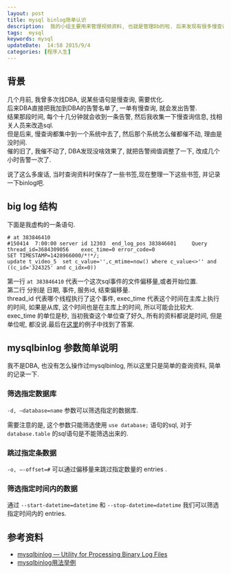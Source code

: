 ```yaml
---
layout: post
title: mysql binlog简单认识
description:  我的小组主要用来管理视频资料, 也就是管理Db的啦. 后来发现有很多慢查询, 于是导了一份慢查询和binlog来看了看.  
tags:  mysql
keywords: mysql
updateDate:  14:58 2015/9/4
categories: [程序人生]
---
```


## 背景

几个月前, 我曾多次找DBA, 说某些语句是慢查询, 需要优化.  
后来DBA直接把我加到DBA的告警名单了, 一单有慢查询, 就会发出告警.  
结果那段时间, 每个十几分钟就会收到一条告警, 然后我收集一下慢查询信息, 找相关人员来改造sql.  
但是后来, 慢查询都集中到一个系统中去了, 然后那个系统怎么催都催不动, 理由是没时间.  
催的旧了, 我催不动了, DBA发现没啥效果了, 就把告警阀值调整了一下, 改成几个小时告警一次了.  

说了这么多废话, 当时查询资料时保存了一些书签,现在整理一下这些书签, 并记录一下binlog吧.  


## big log 结构

下面是我虚构的一条语句.  

```
# at 383846410
#150414  7:00:00 server id 12303  end_log_pos 383846601 	Query	thread_id=3684309056	exec_time=0	error_code=0
SET TIMESTAMP=1428966000/*!*/;
update t_video_5  set c_value='',c_mtime=now() where c_value<>'' and ((c_id='324325' and c_idx=0))
```

第一行 `at 383846410` 代表一个这次sql事件的文件偏移量,或者开始位置.  
第二行 分别是 日期, 事件, 服务id, 结束偏移量.  
thread_id 代表哪个线程执行了这个事件, exec_time 代表这个时间在主库上执行的时间, 如果是从库, 这个时间也是在主库上的时间, 所以可能会比较大.  
exec_time 的单位是秒, 当初我查这个单位查了好久, 所有的资料都说是时间, 但是单位呢, 都没说.最后在[这里](https://www.percona.com/blog/2011/01/31/what-is-exec_time-in-binary-logs/)的例子中找到了答案.    



## mysqlbinlog 参数简单说明

我不是DBA, 也没有怎么操作过mysqlbinlog, 所以这里只是简单的查询资料, 简单的记录一下.  

### 筛选指定数据库

`-d, –database=name` 参数可以筛选指定的数据库.  

需要注意的是, 这个参数只能筛选使用 `use database;` 语句的sql, 对于 `database.table` 的sql语句是不能筛选出来的.  


### 跳过指定条数据

`-o, –-offset=#` 可以通过偏移量来跳过指定数量的 entries .  


### 筛选指定时间内的数据


通过 `--start-datetime=datetime` 和 `--stop-datetime=datetime` 我们可以筛选指定时间内的 entries.  


## 参考资料

* [mysqlbinlog — Utility for Processing Binary Log Files](https://dev.mysql.com/doc/refman/5.1/en/mysqlbinlog.html#option_mysqlbinlog_start-datetime)
* [mysqlbinlog用法举例](http://www.linux-centos.com/2012/11/01/mysqlbinlog%E7%94%A8%E6%B3%95%E4%B8%BE%E4%BE%8B/)

